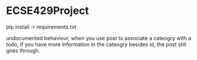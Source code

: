 # ECSE429Project

pip install -r requirements.txt



undocumented behaviour, when you use post to associate a cateogry with a todo, if you have more information in the cateogry besides id, the post still goes through.


